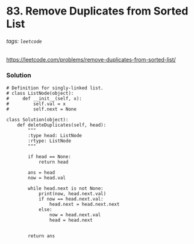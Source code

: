 # 83. Remove Duplicates from Sorted List
###### tags: `leetcode`
https://leetcode.com/problems/remove-duplicates-from-sorted-list/
### Solution

```python=
# Definition for singly-linked list.
# class ListNode(object):
#     def __init__(self, x):
#         self.val = x
#         self.next = None

class Solution(object):
    def deleteDuplicates(self, head):
        """
        :type head: ListNode
        :rtype: ListNode
        """
        
        if head == None:
            return head
        
        ans = head
        now = head.val
        
        while head.next is not None:
            print(now, head.next.val)
            if now == head.next.val:
                head.next = head.next.next
            else:
                now = head.next.val
                head = head.next
                
                
        return ans
```